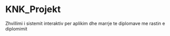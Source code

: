 # KNK_Projekt
Zhvillimi i sistemit interaktiv per aplikim dhe marrje te diplomave me rastin e diplomimit
